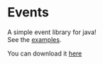 # Events
A simple event library for java!  
See the [examples](src/com/mystic/examples).  
  
You can download it [here](jar)
